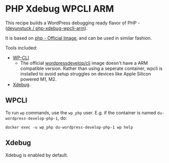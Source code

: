 # PHP Xdebug WPCLI ARM

This recipe builds a WordPress debugging ready flavor of PHP - ([devunstuck / php-xdebug-wpcli-arm](https://hub.docker.com/repository/docker/devunstuck/php-xdebug-wpcli-arm)).

It is based on [php - Official Image](https://hub.docker.com/_/php), and can be used in similar fashion.

Tools included:
- [WP-CLI](https://wp-cli.org/) 
    - The official [wordpressdevelop/cli](https://registry.hub.docker.com/r/wordpressdevelop/cli#!) image doesn't have a ARM compatible version.
    Rather than using a seperate container, wpcli is installed to avoid setup struggles on devices like Apple Silicon powered M1, M2.
- [Xdebug](https://xdebug.org/).

## WPCLI
To run `wp` commands, use the `wp_php` user.
E.g. if the container is named `du-wordpress-develop-php-1`, do:
```
docker exec -u wp_php du-wordpress-develop-php-1 wp help
```

## Xdebug
Xdebug is enabled by default.